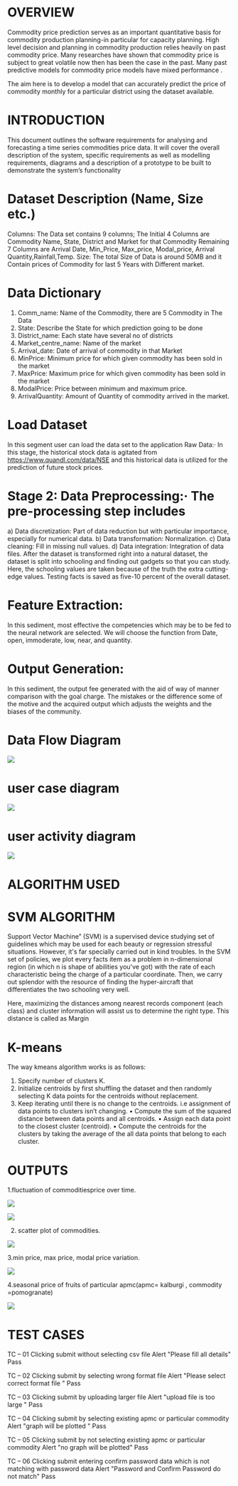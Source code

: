 # OVERVIEW


Commodity price prediction serves as an important quantitative basis for commodity production planning-in particular for capacity planning. High level decision and planning in commodity production relies heavily on past commodity price. Many researches have shown that commodity price is subject to great volatile now then has been the case in the past. Many past predictive models for commodity price models have mixed performance .


The aim here is to develop a model that can accurately predict the price of commodity monthly for a particular district using the dataset available.


# INTRODUCTION
This document outlines the software requirements for analysing and forecasting a time series commodities price data. It will cover the overall description of the system, specific requirements as well as modelling requirements, diagrams and a description of a prototype to be built to demonstrate the system’s functionality


# Dataset Description (Name, Size etc.) 
Columns: The Data set contains 9 columns; The Initial 4 Columns are Commodity Name, State, District and Market for that Commodity 
Remaining 7 Columns are Arrival Date, Min_Price, Max_price, Modal_price, Arrival Quantity,Rainfall,Temp. 
Size: The total Size of Data is around 50MB and it Contain prices of Commodity for last 5 Years with Different market. 


# Data Dictionary 
1. Comm_name: Name of the Commodity, there are 5 Commodity in The Data
2. State: Describe the State for which prediction going to be done 
3. District_name: Each state have several no of districts 
4. Market_centre_name: Name of the market 
5. Arrival_date: Date of arrival of commodity in that Market 
6. MinPrice: Minimum price for which given commodity has been sold in the market 
7. MaxPrice: Maximum price for which given commodity has been sold in the market
8. ModalPrice: Price between minimum and maximum price. 
9. ArrivalQuantity: Amount of Quantity of commodity arrived in the market.


# Load Dataset 
In this segment user can load the data set to the application 
Raw Data:· In this stage, the historical stock data is agitated from https://www.quandl.com/data/NSE and this historical data is utilized for the prediction of future stock prices.


# Stage 2: Data Preprocessing:· The pre-processing step includes
a) Data discretization: Part of data reduction but with particular importance, especially for numerical data.
b) Data transformation: Normalization.
c) Data cleaning: Fill in missing null values.
d) Data integration: Integration of data files.
After the dataset is transformed right into a natural dataset, the dataset is split into schooling and finding out gadgets so that you can study. Here, the schooling values are taken because of the truth the extra cutting-edge values. Testing facts is saved as five-10 percent of the overall dataset.


# Feature Extraction:
In this sediment, most effective the competencies which may be to be fed to the neural network are selected. We will choose the function from Date, open, immoderate, low, near, and quantity.


# Output Generation:
In this sediment, the output fee generated with the aid of way of  manner comparison with the goal charge. The mistakes or the difference some of the motive and the acquired output which adjusts the weights and the biases of the community.


# Data Flow Diagram

![](usecasemodel.png)


# user case diagram

![](userusecase.png)

# user activity diagram

![](useractivtydiagram.png)


# ALGORITHM USED
# SVM ALGORITHM

Support Vector Machine” (SVM) is a supervised device studying set of guidelines which may be used for each beauty or regression stressful situations. However, it's far specially carried out in kind troubles. In the SVM set of policies, we plot every facts item as a problem in n-dimensional region (in which n is shape of abilities you've got) with the rate of each characteristic being the charge of a particular coordinate. Then, we carry out splendor with the resource of finding the hyper-aircraft that differentiates the two schooling very well.

Here, maximizing the distances among nearest records component (each class) and cluster information will assist us to determine the right type. This distance is called as Margin

# K-means
The way kmeans algorithm works is as follows:
1.	Specify number of clusters K.
2.	Initialize centroids by first shuffling the dataset and then randomly selecting K data points for the centroids without replacement.
3.	Keep iterating until there is no change to the centroids. i.e assignment of data points to clusters isn’t changing.
•	Compute the sum of the squared distance between data points and all centroids.
•	Assign each data point to the closest cluster (centroid).
•	Compute the centroids for the clusters by taking the average of the all data points that belong to each cluster.


# OUTPUTS
1.fluctuation of commoditiesprice over time.


![](flutuation1.png)


![](fluctutetion2.png)


2. scatter plot of commodities.


![](scatteredplot.png)


3.min price, max price, modal price variation.


![](minmaxmodal.png)


4.seasonal price of fruits of particular apmc(apmc= kalburgi , commodity =pomogranate)


![](k-p-graph.png)


# TEST CASES


TC – 01	Clicking submit without selecting csv file 	Alert "Please fill all details"	Pass

TC – 02	Clicking submit by selecting wrong format file 	Alert "Please select correct format file "	Pass

TC – 03	Clicking submit by uploading larger file 	Alert "upload file is too large "	Pass

TC – 04	Clicking submit by selecting existing apmc or particular commodity Alert "graph will be plotted "	Pass

TC – 05	Clicking submit by not selecting existing apmc or particular commodity Alert "no graph will be plotted"	Pass

TC – 06	Clicking submit entering confirm password data which is not matching with password data	Alert "Password and Confirm Password do  not match"	Pass





